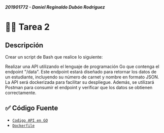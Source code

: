 ***201901772 - Daniel Reginaldo Dubón Rodríguez***

# 👨‍💻 Tarea 2

## Descripción

Crear un script de Bash que realice Io siguiente:

Realizar una API utilizando el lenguaje de programación Go que contenga el
endpoint "/data". Este endpoint estará diseñado para retornar los datos de un
estudiante, incluyendo su número de carnet y nombre en formato JSON. La API
será dockerizada para facilitar su despliegue. Además, se utilizará Postman para
consumir el endpoint y verificar que los datos se obtienen correctamente.

## ✅ Código Fuente

- [`Codigo API en GO`](./Codigo_Fuente)
- [`Dockerfile`](./Codigo_Fuente/Dockerfile)

<!-- ## ✅ Capturas de pantalla
<div align="center"><img src="./../sources/logScript.png" width="900"/></div>

### Configuración
<div align="center"><img src="./../sources/cronconf.png" width="900"/></div>

### Logs de CRON
<div align="center"><img src="./../sources/logcron.png"/></div> -->